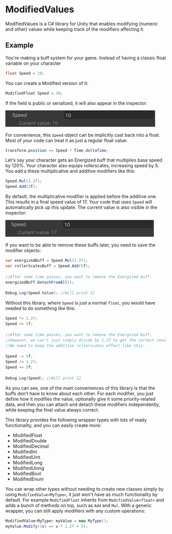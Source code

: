 # ModifiedValues
ModifiedValues is a C# library for Unity that enables modifying (numeric and other) values while keeping track of the modifiers affecting it.

## Example

You're making a buff system for your game. Instead of having a classic float variable on your character

```C#
float Speed = 10;
```

You can create a Modified version of it:

```C#
ModifiedFloat Speed = 10;
```
If the field is public or serialized, it will also appear in the inspector:

![alt text](https://github.com/Improx/ModifiedValues/blob/main/images/speedInspector1.PNG "ModifiedValue Speed visible in the inspector")

For convenience, this `Speed` object can be implicitly cast back into a float. Most of your code can treat it as just a regular float value:

```C#
transform.position += Speed * Time.deltaTime;
```

Let's say your character gets an Energized buff that multiplies base speed by 120%. Your character also equips rollerscates, increasing speed by 5. You add a these multiplicative and additive modifiers like this:

```C#
Speed.Mul(1.2f);
Speed.Add(5f);
```

By default, the multiplicative modifier is applied before the additive one. This results in a final speed value of 17. Your code that uses `Speed` will automatically pick up this update. The current value is also visible in the inspector:

![alt text](https://github.com/Improx/ModifiedValues/blob/main/images/speedInspector2.PNG "Updated value of Speed visible in the inspector")

If you want to be able to remove these buffs later, you need to save the modifier objects:

```C#
var energizedBuff = Speed.Mul(1.2f);
var rollerScatesBuff = Speed.Add(5f);

//After some time passes, you want to remove the Energized buff.
energizedBuff.DetachFromAll();

Debug.Log(Speed.Value); //Will print 12
```

Without this library, where `Speed` is just a normal `float`, you would have needed to do something like this:

```C#
Speed *= 1.2f;
Speed += 5f;

//After some time passes, you want to remove the Energized buff.
//However, we can't just simply divide by 1.2f to get the correct result, because the rollerscates buff is still active
//We need to keep the additive rollerscates effect like this:

Speed -= 5f;
Speed /= 1.2f;
Speed += 5f;

Debug.Log(Speed); //Will print 12
```
As you can see, one of the main conveniences of this library is that the buffs don't have to know about each other. For each modifier, you just define how it modifies the value, optionally give it some priority-related data, and then you can attach and detach these modifiers independently, while keeping the final value always correct.

This library provides the following wrapper types with lots of ready functionality, and you can easily create more:

* ModifiedFloat
* ModifiedDouble
* ModifiedDecimal
* ModifiedInt
* ModifiedUint
* ModifiedLong
* ModifiedUlong
* ModifiedBool
* ModifiedEnum<YourEnum>

You can wrap other types without needing to create new classes simply by using `ModifiedValue<MyType>`, it just won't have as much functionality by default. For example `ModifiedFloat` inherits from `ModifiedValue<float>` and adds a bunch of methods on top, such as `Add` and `Mul`. With a generic wrapper, you can still apply modifiers with any custom operations:

```C#
ModifiedValue<MyType> myValue = new MyType();
myValue.Modify((v) => v * 1.2f + 5);
```
